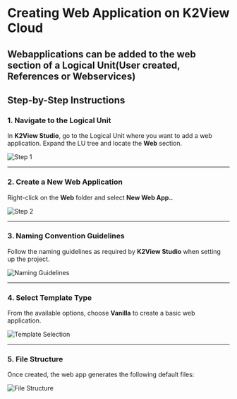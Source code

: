 # Creating Web Application on K2View Cloud

Webapplications can be added to the web section of a Logical Unit(User created, References or Webservices)
---

## Step-by-Step Instructions

### 1. Navigate to the Logical Unit

In **K2View Studio**, go to the Logical Unit where you want to add a web application. Expand the LU tree and locate the **Web** section.

![Step 1](https://github.com/user-attachments/assets/8e65056d-621e-4bcd-a063-f68cc22e0835)

---

### 2. Create a New Web Application

Right-click on the **Web** folder and select **New Web App..**

![Step 2](https://github.com/user-attachments/assets/62fada78-0d64-4027-b933-67056990d9b2)

---

### 3. Naming Convention Guidelines

Follow the naming guidelines as required by **K2View Studio** when setting up the project.

![Naming Guidelines](https://github.com/user-attachments/assets/dada6dac-e79d-4012-9695-0bec6dc89306)

---

### 4. Select Template Type

From the available options, choose **Vanilla** to create a basic web application.

![Template Selection](https://github.com/user-attachments/assets/67fe29f6-3173-4d8b-82e9-fe94eff72e73)

---

### 5. File Structure

Once created, the web app generates the following default files:

![File Structure](https://github.com/user-attachments/assets/899ae07e-4af6-497b-8fc0-18d93da3f588)


